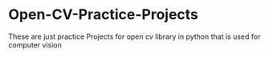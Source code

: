 # Open-CV-Practice-Projects
These are just practice Projects for open cv library in python that is used for computer vision
